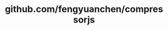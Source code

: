 ---
layout: post
title: github.com/fengyuanchen/compressorjs
categories: link
tags: [انگلیسی, گیت‌هاب, برنامه‌نویسی]
---